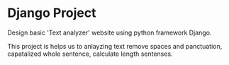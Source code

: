 # Django Project
Design basic 'Text analyzer' website using python framework Django. 

This project is helps us to anlayzing text remove spaces and panctuation, capatalized whole sentence, calculate length sentenses.
